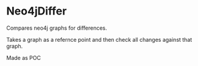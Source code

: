 # Neo4jDiffer
Compares neo4j graphs for differences. 

Takes a graph as a refernce point and then check all changes against that graph. 

Made as POC 
